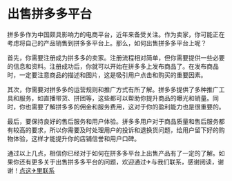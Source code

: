 # 出售拼多多平台

拼多多作为中国颇具影响力的电商平台，近年来备受关注。作为卖家，你可能正在考虑将自己的产品销售到拼多多平台上。那么，如何出售拼多多平台上呢？

首先，你需要注册成为拼多多的卖家。注册流程相对简单，但你需要提供一些必要的信息和资料。注册成功后，你就可以开始在拼多多上发布商品了。在发布商品时，一定要注意商品的描述和图片，这是吸引用户点击和购买的重要因素。

其次，你需要对拼多多的运营规则和推广方式有所了解。拼多多提供了多种推广工具和服务，如直播带货、拼团等，这些都可以帮助你提升商品的曝光和销量。同时，你也需要了解拼多多的佣金和服务费用，这对于你的盈利能力也是很重要的。

最后，要保持良好的售后服务和用户体验。拼多多用户对于商品质量和售后服务都有较高的要求，所以你需要及时处理用户的投诉和退换货问题，给用户留下好的购物体验，这样才能提升你的店铺信誉和用户口碑。

通过以上几点，相信你已经对于如何在拼多多平台上出售产品有了一定的了解。如果你还有更多关于出售拼多多平台的问题，欢迎通过✈与我们联系，感谢阅读，谢谢！[点这✈里联系](https://w.k02.cc)